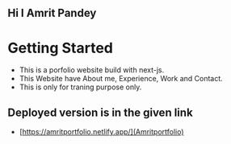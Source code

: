 ## Hi I Amrit Pandey 

<h1>Getting Started</h1>

- This is a porfolio website build with next-js.
- This Website have About me, Experience, Work and Contact.
- This is only for traning purpose only.

## Deployed version is in the given link 
- [https://amritportfolio.netlify.app/](Amritportfolio)
